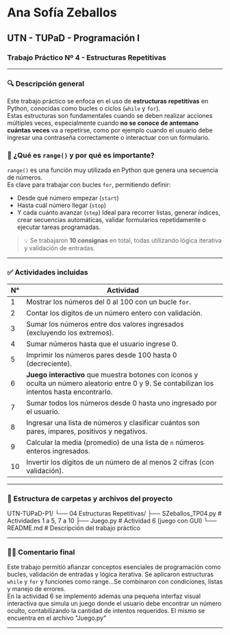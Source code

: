 # Ana Sofía Zeballos  
## UTN - TUPaD - Programación I  
### Trabajo Práctico Nº 4 - Estructuras Repetitivas

---

### 🔍 Descripción general

Este trabajo práctico se enfoca en el uso de **estructuras repetitivas** en Python, conocidas como bucles o ciclos (`while` y `for`).  
Estas estructuras son fundamentales cuando se deben realizar acciones múltiples veces, especialmente cuando **no se conoce de antemano cuántas veces** va a repetirse, como por ejemplo cuando el usuario debe ingresar una contraseña correctamente o interactuar con un formulario.
### 📘 ¿Qué es `range()` y por qué es importante?

`range()` es una función muy utilizada en Python que genera una secuencia de números.  
Es clave para trabajar con bucles `for`, permitiendo definir:
- Desde qué número empezar (`start`)
- Hasta cuál número llegar (`stop`)
- Y cada cuánto avanzar (`step`)
Ideal para recorrer listas, generar índices, crear secuencias automáticas, validar formularios repetidamente o ejecutar tareas programadas.

> 💡 Se trabajaron **10 consignas** en total, todas utilizando lógica iterativa y validación de entradas.


---

### ✅ Actividades incluidas

| N° | Actividad                                                                 |
|----|---------------------------------------------------------------------------|
| 1  | Mostrar los números del 0 al 100 con un bucle `for`.                     |
| 2  | Contar los dígitos de un número entero con validación.                   |
| 3  | Sumar los números entre dos valores ingresados (excluyendo los extremos).|
| 4  | Sumar números hasta que el usuario ingrese 0.                            |
| 5  | Imprimir los números pares desde 100 hasta 0 (decreciente).              |
| 6  | **Juego interactivo** que muestra botones con íconos y oculta un número aleatorio entre 0 y 9. Se contabilizan los intentos hasta encontrarlo. |
| 7  | Sumar todos los números desde 0 hasta uno ingresado por el usuario.      |
| 8  | Ingresar una lista de números y clasificar cuántos son pares, impares, positivos y negativos. |
| 9  | Calcular la media (promedio) de una lista de `n` números enteros ingresados. |
| 10 | Invertir los dígitos de un número de al menos 2 cifras (con validación). |

---

### 📁 Estructura de carpetas y archivos del proyecto

UTN-TUPaD-P1/
└── 04 Estructuras Repetitivas/
    ├── SZeballos_TP04.py # Actividades 1 a 5, 7 a 10
    ├── Juego.py # Actividad 6 (juego con GUI)
    └── README.md # Descripción del trabajo práctico



---

### 👩‍💻 Comentario final

Este trabajo permitió afianzar conceptos esenciales de programación como bucles, validación de entradas y lógica iterativa. Se aplicaron estructuras `while` y `for` y funciones como range...Se combinaron con condiciones, listas y manejo de errores.  
En la actividad 6 se implementó además una pequeña interfaz visual interactiva que simula un juego donde el usuario debe encontrar un número oculto, contabilizando la cantidad de intentos requeridos. El mismo se encuentra en el archivo "Juego.py"

---
